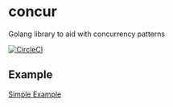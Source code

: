 # concur
Golang library to aid with concurrency patterns

[![CircleCI](https://circleci.com/gh/stevenmatthewt/concur/tree/master.svg?style=svg)](https://circleci.com/gh/stevenmatthewt/concur/tree/master)

## Example

[Simple Example](example_test.go)

